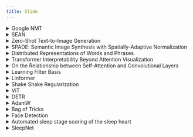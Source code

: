 ```yaml
---
title: Slide
---
```


<!--  -->

<details><summary>Google NMT </summary>

<p>

<iframe src="//www.slideshare.net/slideshow/embed_code/key/1ToBfRGxbKP9XN" width="595" height="485" frameborder="0" marginwidth="0" marginheight="0" scrolling="no" style="border:1px solid #CCC; border-width:1px; margin-bottom:5px; width: 100%;" allowfullscreen> </iframe>

<a class="btn btn-light btn-block" href="https://jjeamin.github.io/assets/slide/2021-04-04-GoogleNMT.pptx"> Download </a>

</p>

</details>


<!--  -->

<details><summary>SEAN </summary>

<p>

<iframe src="//www.slideshare.net/slideshow/embed_code/key/dTn5HPfrN4g3tQ" width="595" height="485" frameborder="0" marginwidth="0" marginheight="0" scrolling="no" style="border:1px solid #CCC; border-width:1px; margin-bottom:5px; width: 100%;" allowfullscreen> </iframe>

<a class="btn btn-light btn-block" href="https://jjeamin.github.io/assets/slide/2021-04-03-SEAN.pptx"> Download </a>

</p>

</details>

<!--  -->

<details><summary>Zero-Shot Text-to-Image Generation </summary>

<p>

<iframe src="//www.slideshare.net/slideshow/embed_code/key/CYOe0zvxwWta2G" width="595" height="485" frameborder="0" marginwidth="0" marginheight="0" scrolling="no" style="border:1px solid #CCC; border-width:1px; margin-bottom:5px; width: 100%;" allowfullscreen> </iframe>

<a class="btn btn-light btn-block" href="https://jjeamin.github.io/assets/slide/2021-04-01-DALLE.pptx"> Download </a>

</p>

</details>

<!--  -->

<details><summary>SPADE: Semantic Image Synthesis with Spatially-Adaptive Normalization </summary>

<p>

<iframe src="//www.slideshare.net/slideshow/embed_code/key/pj1VvB1QyflIRr" width="595" height="485" frameborder="0" marginwidth="0" marginheight="0" scrolling="no" style="border:1px solid #CCC; border-width:1px; margin-bottom:5px; width: 100%;" allowfullscreen> </iframe>

<a class="btn btn-light btn-block" href="https://jjeamin.github.io/assets/slide/2021-03-02-SPADE.pptx"> Download </a>

</p>

</details>

<!--  -->

<details><summary>Distributed Representations of Words and Phrases </summary>

<p>

<iframe src="//www.slideshare.net/slideshow/embed_code/key/aQtqxLpQRAB39C" width="595" height="485" frameborder="0" marginwidth="0" marginheight="0" scrolling="no" style="border:1px solid #CCC; border-width:1px; margin-bottom:5px; width: 100%;" allowfullscreen> </iframe>

<a class="btn btn-light btn-block" href="https://jjeamin.github.io/assets/slide/2021-03-02-Distributed_Representations_of_Words_and_Phrases.pptx"> Download </a>

</p>

</details>

<!--  -->

<details><summary>Transformer Interpretability Beyond Attention Visualization </summary>

<p>

<iframe src="//www.slideshare.net/slideshow/embed_code/key/BZJ1LyAhQGlIwf" width="595" height="485" frameborder="0" marginwidth="0" marginheight="0" scrolling="no" style="border:1px solid #CCC; border-width:1px; margin-bottom:5px; width: 100%;" allowfullscreen> </iframe>

<a class="btn btn-light btn-block" href="https://jjeamin.github.io/assets/slide/2021-03-02-Transformer_Interpretability.pptx"> Download </a>

</p>

</details>

<!--  -->

<details><summary>On the Relationship between Self-Attention and Convolutional Layers </summary>

<p>

<iframe src="//www.slideshare.net/slideshow/embed_code/key/LAzU6duNh58EX3" width="595" height="485" frameborder="0" marginwidth="0" marginheight="0" scrolling="no" style="border:1px solid #CCC; border-width:1px; margin-bottom:5px; width: 100%;" allowfullscreen> </iframe>

<a class="btn btn-light btn-block" href="https://jjeamin.github.io/assets/slide/2021-03-01-On_the_Relationship_between_Self-Attention_and_Convolutional_Layers.pptx"> Download </a>

</p>

</details>

<!--  -->

<details><summary>Learning Filter Basis </summary>

<p>

<iframe src="//www.slideshare.net/slideshow/embed_code/key/pYBvUKlfV4iCWt" width="595" height="485" frameborder="0" marginwidth="0" marginheight="0" scrolling="no" style="border:1px solid #CCC; border-width:1px; margin-bottom:5px; width: 100%;" allowfullscreen> </iframe>

<a class="btn btn-light btn-block" href="https://jjeamin.github.io/assets/slide/2021-01-04-Learning_Filter_Basis.pptx"> Download </a>

</p>

</details>

<!--  -->

<details><summary>Linformer </summary>

<p>

<iframe src="//www.slideshare.net/slideshow/embed_code/key/z94hbVkfakfZLN" width="595" height="485" frameborder="0" marginwidth="0" marginheight="0" scrolling="no" style="border:1px solid #CCC; border-width:1px; margin-bottom:5px; width: 100%;" allowfullscreen> </iframe>

<a class="btn btn-light btn-block" href="https://jjeamin.github.io/assets/slide/2021-01-02-Linformer.pptx"> Download </a>

</p>

</details>

<!--  -->

<details><summary>Shake Shake Regularization </summary>

<p>

<iframe src="//www.slideshare.net/slideshow/embed_code/key/1Dl7PnQTgLj41s" width="595" height="485" frameborder="0" marginwidth="0" marginheight="0" scrolling="no" style="border:1px solid #CCC; border-width:1px; margin-bottom:5px; width: 100%;" allowfullscreen> </iframe>

<a class="btn btn-light btn-block" href="https://jjeamin.github.io/assets/slide/2020-12-04-ShakeShake.pptx"> Download </a>

</p>

</details>

<!--  -->

<details><summary>ViT </summary>

<p>

<iframe src="//www.slideshare.net/slideshow/embed_code/key/fnCtd2Jr2MtsUA" width="595" height="485" frameborder="0" marginwidth="0" marginheight="0" scrolling="no" style="border:1px solid #CCC; border-width:1px; margin-bottom:5px; width: 100%;" allowfullscreen> </iframe>

<a class="btn btn-light btn-block" href="https://jjeamin.github.io/assets/slide/2020-12-03-VIT.pptx"> Download </a>

</p>

</details>

<!--  -->

<details><summary>DETR </summary>

<p>

<iframe src="//www.slideshare.net/slideshow/embed_code/key/rTZQUGskukEEVq" width="595" height="485" frameborder="0" marginwidth="0" marginheight="0" scrolling="no" style="border:1px solid #CCC; border-width:1px; margin-bottom:5px; width: 100%;" allowfullscreen> </iframe>

<a class="btn btn-light btn-block" href="https://jjeamin.github.io/assets/slide/2020-12-02-DETR.pptx"> Download </a>

</p>

</details>

<!--  -->

<details><summary>AdamW</summary>
<p>

<iframe src="//www.slideshare.net/slideshow/embed_code/key/8y7B1AHbdf2BuW" width="595" height="485" frameborder="0" marginwidth="0" marginheight="0" scrolling="no" style="border:1px solid #CCC; border-width:1px; margin-bottom:5px; width: 100%;" allowfullscreen> </iframe>

<a class="btn btn-light btn-block" href="https://jjeamin.github.io/assets/slide/2020-12-01-AdamW.pptx"> Download </a>

</p>

</details>

<!--  -->

<details><summary>Bag of Tricks</summary>
<p>

<iframe src="//www.slideshare.net/slideshow/embed_code/key/JuZklgApJaP7zx" width="595" height="485" frameborder="0" marginwidth="0" marginheight="0" scrolling="no" style="border:1px solid #CCC; border-width:1px; margin-bottom:5px; width: 100%;" allowfullscreen> </iframe>

<a class="btn btn-light btn-block" href="https://jjeamin.github.io/assets/slide/2020-11-04-Bag_of_Tricks.pptx"> Download </a>

</p>

</details>

<!--  -->

<details><summary>Face Detection</summary>
<p>

<iframe src="//www.slideshare.net/slideshow/embed_code/key/eFTFudb9FO1vXc" width="595" height="485" frameborder="0" marginwidth="0" marginheight="0" scrolling="no" style="border:1px solid #CCC; border-width:1px; margin-bottom:5px; width: 100%;" allowfullscreen> </iframe>

<a class="btn btn-light btn-block" href="https://jjeamin.github.io/assets/slide/2020-11-03-Face.pptx"> Download </a>

</p>

</details>

<!--  -->

<details><summary>Automated sleep stage scoring of the sleep heart</summary>
<p>

<iframe src="//www.slideshare.net/slideshow/embed_code/key/lnQPyQg3tIHQUn" width="595" height="485" frameborder="0" marginwidth="0" marginheight="0" scrolling="no" style="border:1px solid #CCC; border-width:1px; margin-bottom:5px; width: 100%;" allowfullscreen> </iframe>

<a class="btn btn-light btn-block" href="https://jjeamin.github.io/assets/slide/2020-11-02-Auto_sleep.pptx"> Download </a>

</p>

</details>

<!--  -->

<details><summary>SleepNet</summary>
<p>

<iframe src="//www.slideshare.net/slideshow/embed_code/key/zjdwedg0uY5XcZ" width="595" height="485" frameborder="0" marginwidth="0" marginheight="0" scrolling="no" style="border:1px solid #CCC; border-width:1px; margin-bottom:5px; width: 100%;" allowfullscreen> </iframe>

<a class="btn btn-light btn-block" href="https://jjeamin.github.io/assets/slide/2020-11-01-SleepNet.pptx"> Download </a>

</p>

</details>
